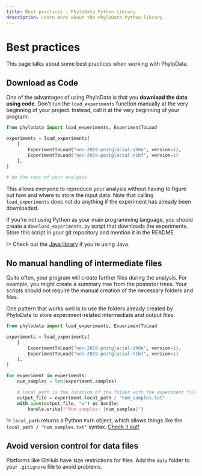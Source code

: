 ```yaml
---
title: Best practices - PhyloData Python Library
description: Learn more about the PhyloData Python library.
---
```


# Best practices

This page talks about some best practices when working with PhyloData.

## Download as Code

One of the advantages of using PhyloData is that you **download the data using code**. Don't run the `load_experiments` function manually at the very beginning of your project. Instead, call it at the very beginning of your program:

```python
from phylodata import load_experiments, ExperimentToLoad

experiments = load_experiments(
	[
		ExperimentToLoad("nen-2019-postglacial-qh0e", version=1),
		ExperimentToLoad("nen-2019-postglacial-n1bf", version=1)
	],
)

# do the rest of your analysis
```

This allows everyone to reproduce your analysis without having to figure out how and where to store the input data. Note that calling `load_experiments` does not do anything if the experiment has already been downloaded.

If you're not using Python as your main programming language, you should create a `download_experiments.py` script that downloads the experiments. Store this script in your git repository and mention it in the README.

!> Check out the [Java library](/docs/java_first_steps) if you're using Java.

## No manual handling of intermediate files

Quite often, your program will create further files during the analysis. For example, you might create a summary tree from the posterior trees. Your scripts should not require the manual creation of the necessary folders and files.

One pattern that works well is to use the folders already created by PhyloData to store experiment-related intermediate and output files:

```python
from phylodata import load_experiments, ExperimentToLoad

experiments = load_experiments(
	[
		ExperimentToLoad("nen-2019-postglacial-qh0e", version=1),
		ExperimentToLoad("nen-2019-postglacial-n1bf", version=1)
	],
)

for experiment in experiments:
    num_samples = len(experiment.samples)

    # local_path is the location of the folder with the experiment files
    output_file = experiment.local_path / "num_samples.txt"
    with open(output_file, "w") as handle:
        handle.write(f"Num samples: {num_samples}")
```

!> `local_path` returns a Python `Path` object, which allows things like the `local_path / "num_samples.txt"` syntax. [Check it out!](https://docs.python.org/3/library/pathlib.html)

## Avoid version control for data files

Platforms like GitHub have size restrictions for files. Add the `data` folder to your `.gitignore` file to avoid problems.
